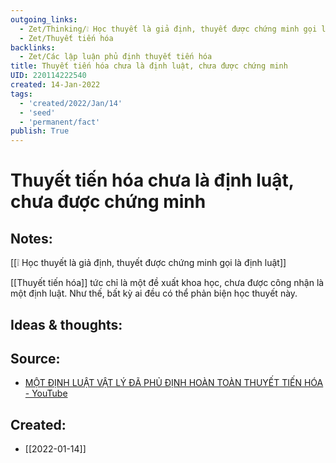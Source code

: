 ```yaml
---
outgoing_links:
  - Zet/Thinking/❕ Học thuyết là giả định, thuyết được chứng minh gọi là định luật
  - Zet/Thuyết tiến hóa
backlinks:
  - Zet/Các lập luận phủ định thuyết tiến hóa
title: Thuyết tiến hóa chưa là định luật, chưa được chứng minh
UID: 220114222540
created: 14-Jan-2022
tags:
  - 'created/2022/Jan/14'
  - 'seed'
  - 'permanent/fact'
publish: True
---
```

# Thuyết tiến hóa chưa là định luật, chưa được chứng minh

## Notes:
[[❕ Học thuyết là giả định, thuyết được chứng minh gọi là định luật]]

[[Thuyết tiến hóa]] tức chỉ là một đề xuất khoa học, chưa được công nhận là một định luật. Như thế, bất kỳ ai đều có thể phản biện học thuyết này.

## Ideas & thoughts:

## Source:
- [MỘT ĐỊNH LUẬT VẬT LÝ ĐÃ PHỦ ĐỊNH HOÀN TOÀN THUYẾT TIẾN HÓA - YouTube](https://www.youtube.com/watch?v=gTfflUngBZA)
## Created:
- [[2022-01-14]]
